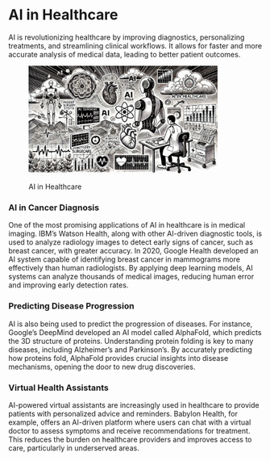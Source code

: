 # AI in Healthcare

AI is revolutionizing healthcare by improving diagnostics, personalizing treatments, and streamlining clinical workflows. It allows for faster and more accurate analysis of medical data, leading to better patient outcomes.

<div align="left">

<figure><img src="../../.gitbook/assets/image (13).png" alt="" width="375"><figcaption><p>AI in Healthcare</p></figcaption></figure>

</div>

### AI in Cancer Diagnosis

One of the most promising applications of AI in healthcare is in medical imaging. IBM’s Watson Health, along with other AI-driven diagnostic tools, is used to analyze radiology images to detect early signs of cancer, such as breast cancer, with greater accuracy. In 2020, Google Health developed an AI system capable of identifying breast cancer in mammograms more effectively than human radiologists. By applying deep learning models, AI systems can analyze thousands of medical images, reducing human error and improving early detection rates.

### Predicting Disease Progression

AI is also being used to predict the progression of diseases. For instance, Google’s DeepMind developed an AI model called AlphaFold, which predicts the 3D structure of proteins. Understanding protein folding is key to many diseases, including Alzheimer’s and Parkinson’s. By accurately predicting how proteins fold, AlphaFold provides crucial insights into disease mechanisms, opening the door to new drug discoveries.

### Virtual Health Assistants

AI-powered virtual assistants are increasingly used in healthcare to provide patients with personalized advice and reminders. Babylon Health, for example, offers an AI-driven platform where users can chat with a virtual doctor to assess symptoms and receive recommendations for treatment. This reduces the burden on healthcare providers and improves access to care, particularly in underserved areas.
